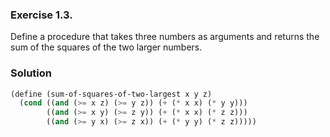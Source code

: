 ### Exercise 1.3.
Define a procedure that takes three numbers as arguments and returns the sum of
the squares of the two larger numbers.

### Solution
```scheme
(define (sum-of-squares-of-two-largest x y z)
  (cond ((and (>= x z) (>= y z)) (+ (* x x) (* y y)))
        ((and (>= x y) (>= z y)) (+ (* x x) (* z z)))
        ((and (>= y x) (>= z x)) (+ (* y y) (* z z)))))

```            
